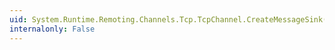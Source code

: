 ```yaml
---
uid: System.Runtime.Remoting.Channels.Tcp.TcpChannel.CreateMessageSink(System.String,System.Object,System.String@)
internalonly: False
---
```

